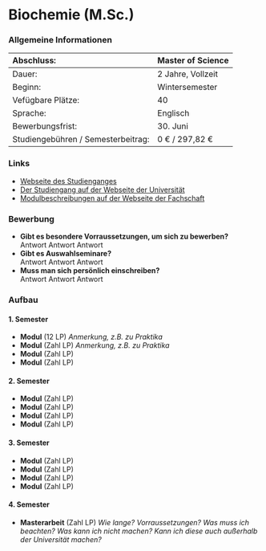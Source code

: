 # Biochemie (M.Sc.)
### Allgemeine Informationen
|Abschluss:|Master of Science|
| :-------- | :-------- |
|Dauer:| 2 Jahre, Vollzeit|
|Beginn:|Wintersemester|
|Vefügbare Plätze:|40|
|Sprache:|Englisch|
|Bewerbungsfrist:|30. Juni|
|Studiengebühren / Semesterbeitrag:|0 € / 297,82 €|

### Links
* [Webseite des Studienganges](https://www.limes-institut-bonn.de/studium-lehre/msc-biochemie/)
* [Der Studiengang auf der Webseite der Universität](https://www.uni-bonn.de/studium/vor-dem-studium/faecher/biochemistry)
* [Modulbeschreibungen auf der Webseite der Fachschaft](http://www.molbiomed.de/biochemie-m-sc)

### Bewerbung
- **Gibt es besondere Vorraussetzungen, um sich zu bewerben?** <br>
Antwort Antwort Antwort
- **Gibt es Auswahlseminare?** <br>
Antwort Antwort Antwort
- **Muss man sich persönlich einschreiben?** <br>
Antwort Antwort Antwort

### Aufbau
#### 1. Semester
- **Modul** (12 LP)
*Anmerkung, z.B. zu Praktika*
- **Modul** (Zahl LP)
*Anmerkung, z.B. zu Praktika*
- **Modul** (Zahl LP)
- **Modul** (Zahl LP)

#### 2. Semester
- **Modul** (Zahl LP)
- **Modul** (Zahl LP)
- **Modul** (Zahl LP)
- **Modul** (Zahl LP)

#### 3. Semester
- **Modul** (Zahl LP)
- **Modul** (Zahl LP)
- **Modul** (Zahl LP)
- **Modul** (Zahl LP)

#### 4. Semester
- **Masterarbeit** (Zahl LP)
*Wie lange? Vorraussetzungen? Was muss ich beachten? Was kann ich nicht machen? Kann ich diese auch außerhalb der Universität machen?*